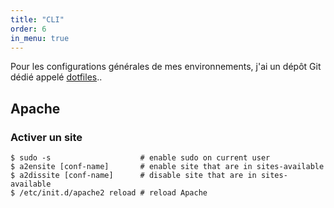 ```yaml
---
title: "CLI"
order: 6
in_menu: true
---
```

Pour les configurations générales de mes environnements, j'ai un dépôt Git dédié appelé [dotfiles](https://gitlab.com/ynote_hk/dotfiles/-/tree/main/)..

## Apache

### Activer un site

```
$ sudo -s                    # enable sudo on current user
$ a2ensite [conf-name]       # enable site that are in sites-available
$ a2dissite [conf-name]      # disable site that are in sites-available
$ /etc/init.d/apache2 reload # reload Apache
``` 
